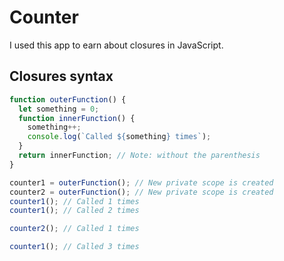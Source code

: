 # Counter
I used this app to earn about closures in JavaScript.

## Closures syntax
```js
function outerFunction() {
  let something = 0;
  function innerFunction() {
    something++;
    console.log(`Called ${something} times`);
  }
  return innerFunction; // Note: without the parenthesis
}

counter1 = outerFunction(); // New private scope is created
counter2 = outerFunction(); // New private scope is created
counter1(); // Called 1 times
counter1(); // Called 2 times

counter2(); // Called 1 times

counter1(); // Called 3 times
```